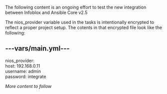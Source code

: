 The following content is an ongoing effort to test the new integration between Infoblox and Ansible Core v2.5

The nios_provider variable used in the tasks is intentionally encrypted to reflect a proper project setup. The cotents in that encrypted file look like the following:

---vars/main.yml---
---
nios_provider:<br>
  host: 192.168.0.11<br>
  username: admin<br>
  password: integrate<br>

<i>More content to follow</i>

